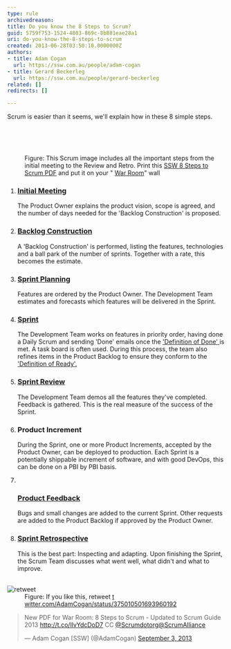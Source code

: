 ```yaml
---
type: rule
archivedreason: 
title: Do you know the 8 Steps to Scrum?
guid: 5759f753-1524-4803-869c-8b881eae28a1
uri: do-you-know-the-8-steps-to-scrum
created: 2013-06-28T03:50:10.0000000Z
authors:
- title: Adam Cogan
  url: https://ssw.com.au/people/adam-cogan
- title: Gerard Beckerleg
  url: https://ssw.com.au/people/gerard-beckerleg
related: []
redirects: []

---
```



<p>​​​​Scrum is easier than it seems, we'll explain how in these 8 simple steps. <br></p>
<br><excerpt class='endintro'></excerpt><br>
<dl class="goodImage"><dt> 
      <img src="/PublishingImages/8Steps_preview.jpg" alt="" />​<br></dt><dd>Fi​gure&#58; This Scrum image includes all the important steps from the initial meeting to the Review and Retro. Print this 
      <a href="/Documents/8StepstoScrum.pdf">SSW 8 Steps to Scrum PDF</a>&#160;and put it on your &quot; 
      <a href="/Pages/ScrumVisualImage.aspx">War Room</a>&quot; wall​</dd></dl><ol><li><h3>​<a href="/_layouts/15/FIXUPREDIRECT.ASPX?WebId=3dfc0e07-e23a-4cbb-aac2-e778b71166a2&amp;TermSetId=07da3ddf-0924-4cd2-a6d4-a4809ae20160&amp;TermId=459927ab-429c-4882-8822-ccfda6be4be6">Initial Meeting</a></h3><p>The Product Owner explains the product vision,&#160;scope is agreed, and the number of days needed for the 'Backlog Construction' is proposed.</p></li><li><h3>​<a href="/_layouts/15/FIXUPREDIRECT.ASPX?WebId=3dfc0e07-e23a-4cbb-aac2-e778b71166a2&amp;TermSetId=07da3ddf-0924-4cd2-a6d4-a4809ae20160&amp;TermId=e8fba769-b2de-42f5-b5a1-e6b520dab76d">Backlog Construction</a></h3><p>A 'Backlog Construction' is performed, listing the features, technologies and a ball park of the number of sprints. Together with a rate, this becomes&#160;the estimate.</p></li><li><h3>
         <a href="/_layouts/15/FIXUPREDIRECT.ASPX?WebId=3dfc0e07-e23a-4cbb-aac2-e778b71166a2&amp;TermSetId=07da3ddf-0924-4cd2-a6d4-a4809ae20160&amp;TermId=ba8d0048-f440-42a6-90c0-8f79f0973d10">Sprint Pl​anning</a></h3><p>Features are ordered by the Product Owner. The Development Team estimates and forecasts which features will be delivered in the Sprint.</p></li><li><h3>
         ​<a href="/_layouts/15/FIXUPREDIRECT.ASPX?WebId=3dfc0e07-e23a-4cbb-aac2-e778b71166a2&amp;TermSetId=07da3ddf-0924-4cd2-a6d4-a4809ae20160&amp;TermId=731a3f5d-a266-4944-876c-a45afa82832f">Sprint</a></h3><p>The Development Team works on features in priority order, having done a Daily Scrum and sending 'Done' emails once the 
         <a href="/_layouts/15/FIXUPREDIRECT.ASPX?WebId=3dfc0e07-e23a-4cbb-aac2-e778b71166a2&amp;TermSetId=07da3ddf-0924-4cd2-a6d4-a4809ae20160&amp;TermId=6449ae79-ba88-447e-aa48-36173029a2af">'Definition of Done' </a>is met. A task board is often used. During this process, the team also refines items in the Product Backlog to ensure they conform to the 
         <a href="/Pages/Definition-of-Ready.aspx">'Definition of Ready'.</a></p></li><li><h3>
         <a href="/Pages/SprintReviewMeeting.aspx">Sprint Review</a></h3><p>The Development Team demos all the features they've completed. Feedback is gathered. This is the real measure of the success of the Sprint.</p></li><li><h3>Product Increment</h3><p>During the Sprint, one or more Product Increments, accepted by the Product Owner, can be deployed to production. Each Sprint is a potentially shippable increment of software, and with good DevOps, this can be done on a PBI by PBI basis.​<br></p></li><li>​
      <h3>
         <a href="/Pages/CreateBugs.aspx">Product Feedback</a></h3><p>Bugs and small changes are&#160;added to the current Sprint. Other requests are added to the Product Backlog if approved by the Product Owner.</p></li><li><h3>
         <a href="/Pages/RetrospectiveMeeting.aspx">Sprint Retrospective</a></h3><p>This is the best part&#58; Inspecting and adapting. Upon finishing the Sprint, the Scrum Team discusses what went well, what didn't and what to improve.</p></li></ol><dl class="image">​ 
   <dt> 
      <img src="/PublishingImages/8steps2013-tweet.jpg" alt="retweet" /> 
   </dt><dd>Figure&#58; If you like this, retweet ​<a href="https&#58;//twitter.com/AdamCogan/status/375010501693960192" target="_blank">t​witter.com/AdamCogan/status/375010501693960192​</a></dd></dl><blockquote class="twitter-tweet"><p>New PDF for War Room&#58; 8 Steps to Scrum - Updated to Scrum Guide 2013 
      <a href="http&#58;//t.co/lIvYdcDoD7">http&#58;//t.co/lIvYdcDoD7</a> CC 
      <a href="https&#58;//twitter.com/Scrumdotorg">@Scrumdotorg</a><a href="https&#58;//twitter.com/ScrumAlliance">@ScrumAlliance</a></p>— Adam Cogan [SSW] (@AdamCogan) 
   <a href="https&#58;//twitter.com/AdamCogan/statuses/375010501693960192">September 3, 2013</a></blockquote> ​


